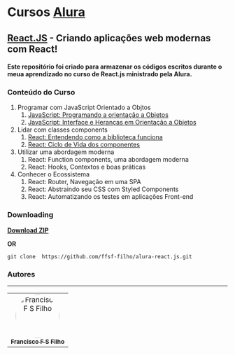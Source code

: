 # Cursos [Alura](https://www.alura.com.br/)

## [React.JS](https://cursos.alura.com.br/formacao-react-js) - Criando aplicações web modernas com React!

#### Este repositório foi criado para armazenar os códigos escritos durante o meua aprendizado no curso de React.js ministrado pela Alura.

### Conteúdo do Curso

1. Programar com JavaScript Orientado a Objtos
   1. [JavaScript: Programando a orientação a Objetos](https://github.com/ffsf-filho/alura-react.js/tree/main/bytebank)
   2. [JavaScript: Interface e Heranças em Orientação a Objetos](https://github.com/ffsf-filho/alura-react.js/tree/main/bytebank)
2. Lidar com classes components
   1. [React: Entendendo como a biblioteca funciona](https://github.com/ffsf-filho/alura-react.js/tree/main/ceep)
   2. [React: Ciclo de Vida dos componentes](https://github.com/ffsf-filho/alura-react.js/tree/main/ceep)
3. Utilizar uma abordagem moderna
   1. React: Function components, uma abordagem moderna
   2. React: Hooks, Contextos e boas práticas
4. Conhecer o Ecossistema
   1. React: Router, Navegação em uma SPA
   2. React: Abstraindo seu CSS com Styled Components
   3. React: Automatizando os testes em aplicações Front-end

### Downloading

<strong><a href="https://github.com/ffsf-filho/alura-react.js/archive/main.zip">Download ZIP</a></strong>

<strong>OR</strong>

```
git clone  https://github.com/ffsf-filho/alura-react.js.git
```

### Autores

---

<table>
  <tr>
      <td align="center">
        <a href="https://github.com/ffsf-filho">
          <img style="border-radius: 50%;" src="https://avatars.githubusercontent.com/u/70358338?v=4" width="100px;" alt="Francisco F S Filho">
          <br />
          <sub>
            <b>Francisco F S Filho</b>
          </sub>
        </a>
      </td>
  </tr>
</table>
